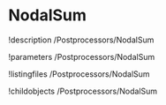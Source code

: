 <!-- MOOSE Documentation Stub: Remove this when content is added. -->

# NodalSum
!description /Postprocessors/NodalSum

!parameters /Postprocessors/NodalSum

!listingfiles /Postprocessors/NodalSum

!childobjects /Postprocessors/NodalSum
